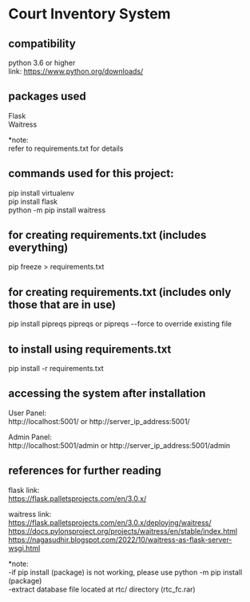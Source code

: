 # Court Inventory System

## compatibility
python 3.6 or higher  
link: https://www.python.org/downloads/

## packages used
Flask  
Waitress  

*note:  
refer to requirements.txt for details

## commands used for this project:
pip install virtualenv  
pip install flask  
python -m pip install waitress

## for creating requirements.txt (includes everything)
pip freeze > requirements.txt

## for creating requirements.txt (includes only those that are in use)
pip install pipreqs
pipreqs or pipreqs --force to override existing file

## to install using requirements.txt
pip install -r requirements.txt

## accessing the system after installation
User Panel:  
http://localhost:5001/ or http://server_ip_address:5001/  

Admin Panel:  
http://localhost:5001/admin or http://server_ip_address:5001/admin 

## references for further reading
flask link:  
https://flask.palletsprojects.com/en/3.0.x/

waitress link:  
https://flask.palletsprojects.com/en/3.0.x/deploying/waitress/  
https://docs.pylonsproject.org/projects/waitress/en/stable/index.html  
https://nagasudhir.blogspot.com/2022/10/waitress-as-flask-server-wsgi.html

*note:  
-if pip install (package) is not working, please use python -m pip install (package)  
-extract database file located at rtc/ directory (rtc_fc.rar)  
